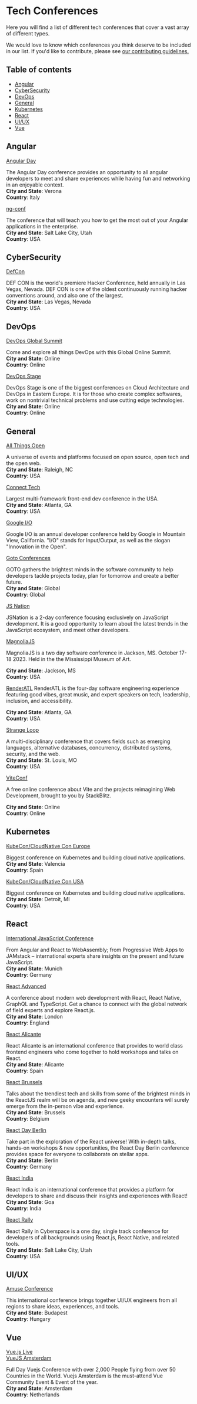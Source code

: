 # Tech Conferences<!-- omit in toc -->

Here you will find a list of different tech conferences that cover a vast array of different types.

We would love to know which conferences you think deserve to be included in our list. If you'd like to contribute, please see [our contributing guidelines.](./CONTRIBUTING.md)

## Table of contents<!-- omit in toc -->

- [Angular](#angular)
- [CyberSecurity](#cybersecurity)
- [DevOps](#devops)
- [General](#general)
- [Kubernetes](#kubernetes)
- [React](#react)
- [UI/UX](#uiux)
- [Vue](#vue)

## Angular

[Angular Day](https://2022.angularday.it/)

The Angular Day conference provides an opportunity to all angular developers to meet and share experiences while having fun and networking in an enjoyable context.<br>
**City and State**: Verona<br>
**Country**: Italy

[ng-conf](https://enterprise.ng-conf.org/)

The conference that will teach you how to get the most out of your Angular applications in the enterprise.<br>
**City and State**: Salt Lake City, Utah<br>
**Country**: USA

## CyberSecurity

[DefCon](https://defcon.org/)

DEF CON is the world's premiere Hacker Conference, held annually in Las Vegas, Nevada. DEF CON is one of the oldest continuously running hacker conventions around, and also one of the largest.<br>
**City and State**: Las Vegas, Nevada<br>
**Country**: USA

## DevOps

[DevOps Global Summit](https://events.geekle.us/devops/)

Come and explore all things DevOps with this Global Online Summit.<br>
**City and State**: Online<br>
**Country**: Online

[DevOps Stage](https://devopsstage.com/)

DevOps Stage is one of the biggest conferences on Cloud Architecture and DevOps in Eastern Europe. It is for those who create complex softwares, work on nontrivial technical problems and use cutting edge technologies.<br>
**City and State**: Online<br>
**Country**: Online

## General

[All Things Open](https://www.allthingsopen.org/)

A universe of events and platforms focused on open source, open tech and the open web.<br>
**City and State**: Raleigh, NC<br>
**Country**: USA

[Connect Tech](https://connect.tech)

Largest multi-framework front-end dev conference in the USA.<br>
**City and State**: Atlanta, GA<br>
**Country**: USA

[Google I/O](https://io.google)

Google I/O is an annual developer conference held by Google in Mountain View, California. "I/O" stands for Input/Output, as well as the slogan "Innovation in the Open".<br>

[Goto Conferences](https://gotopia.tech/)

GOTO gathers the brightest minds in the software community to help developers tackle projects today, plan for tomorrow and create a better future.<br>
**City and State**: Global<br>
**Country**: Global

[JS Nation](https://jsnation.com/)

JSNation is a 2-day conference focusing exclusively on JavaScript development. It is a good opportunity to learn about the latest trends in the JavaScript ecosystem, and meet other developers.<br>

[MagnoliaJS](https://www.magnoliajs.com/)

MagnoliaJS is a two day software conference in Jackson, MS. October 17-18 2023. Held in the the Mississippi Museum of Art.

**City and State**: Jackson, MS<br>
**Country**: USA

[RenderATL](https://www.renderatl.com/)
RenderATL is the four-day software engineering experience featuring good vibes, great music, and expert speakers on tech, leadership, inclusion, and accessibility.

**City and State**: Atlanta, GA<br>
**Country**: USA

[Strange Loop](https://www.thestrangeloop.com/)

A multi-disciplinary conference that covers fields such as emerging languages, alternative databases, concurrency, distributed systems, security, and the web.<br>
**City and State**: St. Louis, MO<br>
**Country**: USA

[ViteConf](https://viteconf.org/)

A free online conference about Vite and the projects reimagining Web Development, brought to you by StackBlitz.

**City and State**: Online<br>
**Country**: Online

## Kubernetes

[KubeCon/CloudNative Con Europe](https://events.linuxfoundation.org/kubecon-cloudnativecon-europe/)

Biggest conference on Kubernetes and building cloud native applications.<br>
**City and State**: Valencia<br>
**Country**: Spain

[KubeCon/CloudNative Con USA](https://events.linuxfoundation.org/kubecon-cloudnativecon-north-america/)

Biggest conference on Kubernetes and building cloud native applications.<br>
**City and State**: Detroit, MI<br>
**Country**: USA

## React

[International JavaScript Conference](https://javascript-conference.com/munich/)

From Angular and React to WebAssembly; from Progressive Web Apps to JAMstack – international experts share insights on the present and future JavaScript.<br>
**City and State**: Munich<br>
**Country**: Germany

[React Advanced](https://reactadvanced.com/)

A conference about modern web development with React, React Native, GraphQL and TypeScript. Get a chance to connect with the global network of field experts and explore React.js.<br>
**City and State**: London<br>
**Country**: England

[React Alicante](https://reactalicante.es/)

React Alicante is an international conference that provides to world class frontend engineers who come together to hold workshops and talks on React.<br>
**City and State**: Alicante<br>
**Country**: Spain

[React Brussels](https://www.react.brussels/)

Talks about the trendiest tech and skills from some of the brightest minds in the ReactJS realm will be on agenda, and new geeky encounters will surely emerge from the in-person vibe and experience.<br>
**City and State**: Brussels<br>
**Country**: Belgium

[React Day Berlin](https://reactday.berlin/)

Take part in the exploration of the React universe! With in-depth talks, hands-on workshops & new opportunities, the React Day Berlin conference provides space for everyone to collaborate on stellar apps.<br>
**City and State**: Berlin<br>
**Country**: Germany

[React India](https://www.reactindia.io/)

React India is an international conference that provides a platform for developers to share and discuss their insights and experiences with React!<br>
**City and State**: Goa<br>
**Country**: India

[React Rally](https://www.reactrally.com/)

React Rally in Cyberspace is a one day, single track conference for developers of all backgrounds using React.js, React Native, and related tools.<br>
**City and State**: Salt Lake City, Utah<br>
**Country**: USA


## UI/UX

[Amuse Conference](https://amuseconf.com/)

This international conference brings together UI/UX engineers from all regions to share ideas, experiences, and tools.<br>
**City and State**: Budapest<br>
**Country**: Hungary

## Vue

[Vue.js Live](https://vuejslive.com/)<br>
[VueJS Amsterdam](https://www.vuejs.amsterdam/)

Full Day Vuejs Conference with over 2,000 People flying from over 50 Countries in the World. Vuejs Amsterdam is the must-attend Vue Community Event & Event of the year.<br>
**City and State**: Amsterdam<br>
**Country**: Netherlands
